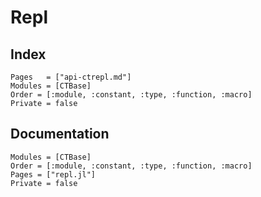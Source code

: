 # Repl

## Index

```@index
Pages   = ["api-ctrepl.md"]
Modules = [CTBase]
Order = [:module, :constant, :type, :function, :macro]
Private = false
```

## Documentation

```@autodocs
Modules = [CTBase]
Order = [:module, :constant, :type, :function, :macro]
Pages = ["repl.jl"]
Private = false
```
